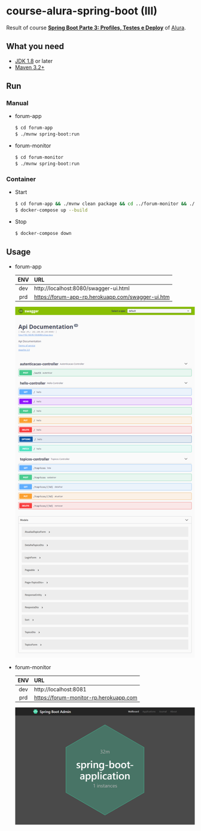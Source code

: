 # course-alura-spring-boot (III)

Result of course **[Spring Boot Parte 3: Profiles, Testes e Deploy](https://cursos.alura.com.br/course/spring-boot-profiles-testes-deploy)** of [Alura](https://alura.com.br).

## What you need

- [JDK 1.8](http://www.oracle.com/technetwork/java/javase/downloads/index.html) or later
- [Maven 3.2+](https://maven.apache.org/download.cgi)

## Run

### Manual

- forum-app

    ```bash
    $ cd forum-app
    $ ./mvnw spring-boot:run
    ```

- forum-monitor

    ```bash
    $ cd forum-monitor
    $ ./mvnw spring-boot:run
    ```

### Container

- Start

    ```bash
    $ cd forum-app && ./mvnw clean package && cd ../forum-monitor && ./mvnw clean package
    $ docker-compose up --build
    ```

- Stop

    ```bash
    $ docker-compose down
    ```

## Usage

- forum-app

    | ENV | URL |
    | :-: | :-- |
    | dev | http://localhost:8080/swagger-ui.html |
    | prd | https://forum-app-rp.herokuapp.com/swagger-ui.htm |

    ![forum-app](forum-app.png)

- forum-monitor


    | ENV | URL |
    | :-: | :-- |
    | dev | http://localhost:8081 |
    | prd | https://forum-monitor-rp.herokuapp.com |

    ![forum-monitor](forum-monitor.png)

